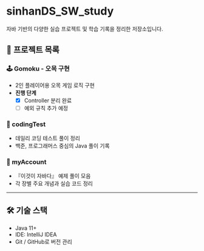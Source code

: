 # sinhanDS_SW_study

자바 기반의 다양한 실습 프로젝트 및 학습 기록을 정리한 저장소입니다.

## 📁 프로젝트 목록

### 🕹️ Gomoku - 오목 구현
- 2인 플레이어용 오목 게임 로직 구현
- **진행 단계**
  - [x] Controller 분리 완료
  - [ ] 예외 규칙 추가 예정

### 📘 codingTest
- 데일리 코딩 테스트 풀이 정리
- 백준, 프로그래머스 중심의 Java 풀이 기록

### 📗 myAccount
- 『이것이 자바다』 예제 풀이 모음
- 각 장별 주요 개념과 실습 코드 정리

---

## 🛠️ 기술 스택
- Java 11+
- IDE: IntelliJ IDEA
- Git / GitHub로 버전 관리
